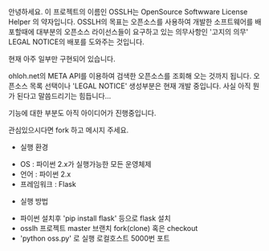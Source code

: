 안녕하세요.
이 프로젝트의 이름인 OSSLH는 OpenSource Softwware License Helper 의 약자입니다.
OSSLH의 목표는 오픈소스를 사용하여 개발한 소프트웨어를 배포할때에 대부분의 오픈소스 라이선스들이 요구하고 있는 의무사항인 '고지의 의무' LEGAL NOTICE의 배포를 도와주는 것입니다.

현재 아주 일부만 구현되어 있습니다.

ohloh.net의 META API를 이용하여 검색한 오픈소스를 조회해 오는 것까지 됩니다.
오픈소스 목록 선택이나 'LEGAL NOTICE' 생성부분은 현재 개발 중입니다.
사실 아직 뭔가 된다고 말씀드리기는 힘듭니다...

기능에 대한 부분도 아직 아이디어가 진행중입니다.

관심있으시다면 fork 하고 메시지 주세요.


* 실행 환경
- OS : 파이썬 2.x가 실행가능한 모든 운영체제
- 언어 : 파이썬 2.x 
- 프레임워크 : Flask 

* 실행 방법
- 파이썬 설치후 'pip install flask' 등으로 flask 설치
- osslh 프로젝트 master 브랜치 fork(clone) 혹은 checkout  
- 'python oss.py' 로 실행 로컬호스트 5000번 포트


